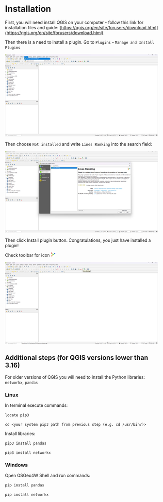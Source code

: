 # Installation

First, you will need install QGIS on your computer - follow this link for installation files 
and guide: [https://qgis.org/en/site/forusers/download.html](https://qgis.org/en/site/forusers/download.html)

Then there is a need to install a plugin. Go to `Plugins` - `Manage and Install Plugins`

<img src="https://raw.githubusercontent.com/ChrisLisbon/QGIS_LinesRankingPlugin/master/images/manage_plugins.png" width="750"/>

Then choose `Not installed` and write `Lines Ranking` into the search field:

<img src="https://raw.githubusercontent.com/ChrisLisbon/QGIS_LinesRankingPlugin/master/images/install_plugin.png" width="750"/>

Then click Install plugin button. Congratulations, you just have installed a plugin!

Check toolbar for icon <img src="https://raw.githubusercontent.com/ChrisLisbon/QGIS_LinesRankingPlugin/master/icon.png" width="15"/>

<img src="https://raw.githubusercontent.com/ChrisLisbon/QGIS_LinesRankingPlugin/master/images/installed_icon.png" width="750"/>

## Additional steps (for QGIS versions lower than 3.16)
 
For older versions of QGIS you will need to install the Python libraries: `networkx`, `pandas`

### Linux

In terminal execute commands:

```locate pip3```

```cd <your system pip3 path from previous step (e.g. cd /usr/bin/)>```

Install libraries:

```pip3 install pandas```

```pip3 install networkx```

### Windows

Open OSGeo4W Shell and run commands:

```pip install pandas```

```pip install networkx```
